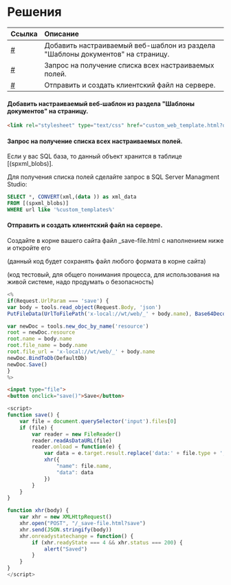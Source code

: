 # Решения

| Ссылка | Описание |
| :--- | :--- |
| [\#](#добавить-настраиваемый-веб-шаблон-из-раздела-шаблоны-документов-на-страницу) | Добавить настраиваемый веб-шаблон из раздела "Шаблоны документов" на страницу. |
| [\#](#запрос-на-получение-списка-всех-настраиваемых-полей) | Запрос на получение списка всех настраиваемых полей. |
| [\#](#отправить-и-создать-клиентский-файл-на-сервере) | Отправить и создать клиентский файл на сервере.  |

#### 

#### Добавить настраиваемый веб-шаблон из раздела "Шаблоны документов" на страницу.

```html
<link rel="stylesheet" type="text/css" href="custom_web_template.html?object_id=<%=ArrayFirstElem(XQuery("for $elem in custom_web_templates where $elem/code=5796971352983414117 return $elem")).id%>
```

#### 

#### Запрос на получение списка всех настраиваемых полей.

Если у вас SQL база, то данный объект хранится в таблице \[\(spxml\_blobs\)\].

Для получения списка полей сделайте запрос в SQL Server Managment Studio:

```sql
SELECT *, CONVERT(xml,(data )) as xml_data 
FROM [(spxml_blobs)]
WHERE url like '%custom_templates%'
```

#### 

#### Отправить и создать клиентский файл на сервере.

Создайте в корне вашего сайта файл \_save-file.html с наполнением ниже и откройте его

\(данный код будет сохранять файл любого формата в корне сайта\)

\(код тестовый, для общего понимания процесса, для использования на живой системе, надо продумать о безопасность\)

```js
<%
if(Request.UrlParam === 'save') {
var body = tools.read_object(Request.Body, 'json')
PutFileData(UrlToFilePath('x-local://wt/web/_' + body.name), Base64Decode(body.data))

var newDoc = tools.new_doc_by_name('resource')
root = newDoc.resource
root.name = body.name
root.file_name = body.name
root.file_url = 'x-local://wt/web/_' + body.name
newDoc.BindToDb(DefaultDb)
newDoc.Save()
}
%>
```

```html
<input type="file">
<button onclick="save()">Save</button>
```

```js
<script>
function save() {
    var file = document.querySelector('input').files[0]
    if (file) {
        var reader = new FileReader()
        reader.readAsDataURL(file)
        reader.onload = function(e) {
            var data = e.target.result.replace('data:' + file.type + ';base64,', '')
            xhr({
                "name": file.name,
                "data": data
            })
        }
    }
}

function xhr(body) {
    var xhr = new XMLHttpRequest()
    xhr.open("POST", "/_save-file.html?save")
    xhr.send(JSON.stringify(body))
    xhr.onreadystatechange = function() {
        if (xhr.readyState === 4 && xhr.status === 200) {
            alert("Saved")
        }
    }
}
</script>
```



